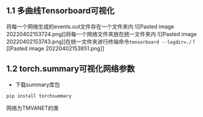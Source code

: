 ## 1.1 多曲线Tensorboard可视化
将每一个网络生成的events.out文件存在一个文件夹内
![[Pasted image 20220402153724.png]]将每一个网络文件夹放在统一文件夹内
![[Pasted image 20220402153743.png]]在统一文件夹进行终端命令`tensorboard --logdir=./`
![[Pasted image 20220402153851.png]]

## 1.2 torch.summary可视化网络参数
* 下载summary库包
```shell
pip install torchsummary
```

网络为TMVANET的类
```python

```